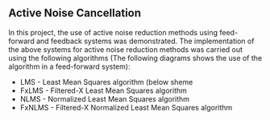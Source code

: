 ## Active Noise Cancellation

In this project, the use of active noise reduction methods using feed-forward and feedback systems was demonstrated. 
The implementation of the above systems for active noise reduction methods was carried out using the following algorithms 
(The following diagrams shows the use of the algorithm in a feed-forward system):
- LMS - Least Mean Squares algorithm (below sheme 
- FxLMS - Filtered-X Least Mean Squares algorithm
- NLMS - Normalized Least Mean Squares algorithm
- FxNLMS - Filtered-X Normalized Least Mean Squares algorithm
